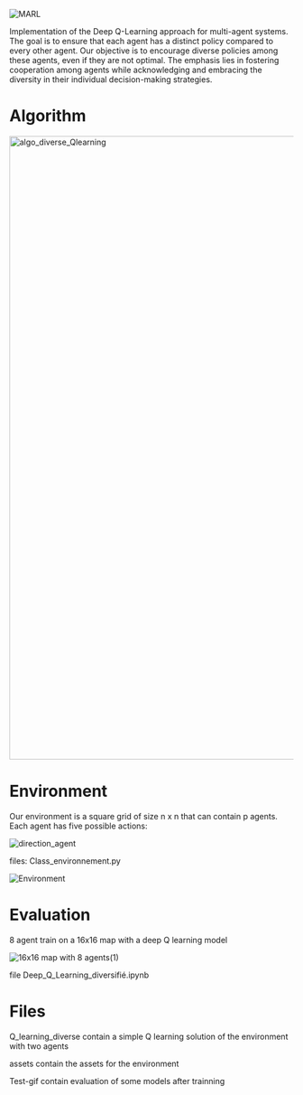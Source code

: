 ![MARL](https://github.com/user-attachments/assets/8297f7d6-1062-48d7-b5b7-bd97d21a9027)

Implementation of the Deep Q-Learning approach for multi-agent systems. 
The goal is to ensure that each agent has a distinct policy compared to every other agent. 
Our objective is to encourage diverse policies among these agents, even if they are not optimal.
The emphasis lies in fostering cooperation among agents while acknowledging and embracing the diversity in their individual decision-making strategies.

# Algorithm

<img width="1104" alt="algo_diverse_Qlearning" src="https://github.com/user-attachments/assets/84c72ce5-e7f6-4566-b78b-841a26f3f5ea">


# Environment
Our environment is a square grid of size n x n that can contain p agents. Each agent
has five possible actions:

![direction_agent](https://github.com/user-attachments/assets/eac9cba5-f8cf-4fa8-b961-23aa02450d0e)

files: Class_environnement.py 



![Environment](https://github.com/user-attachments/assets/5df609c8-c619-47b2-93dd-39e440f8f2a5)

# Evaluation
8 agent train on a 16x16 map with a deep Q learning model

![16x16 map with 8 agents(1)](https://github.com/user-attachments/assets/85221775-5834-4d7d-b5a8-8cad7b3eae8f)

file Deep_Q_Learning_diversifié.ipynb



# Files
Q_learning_diverse contain a simple Q learning solution of the environment with two agents 

assets contain the assets for the environment 

Test-gif contain evaluation of some models after trainning 
